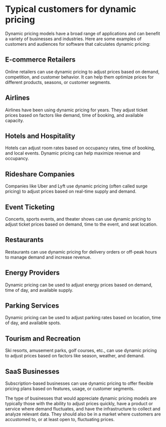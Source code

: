 # Typical customers for dynamic pricing

Dynamic pricing models have a broad range of applications and can benefit a variety of businesses and industries. Here are some examples of customers and audiences for software that calculates dynamic pricing:

## E-commerce Retailers
Online retailers can use dynamic pricing to adjust prices based on demand, competition, and customer behavior. It can help them optimize prices for different products, seasons, or customer segments.

## Airlines
Airlines have been using dynamic pricing for years. They adjust ticket prices based on factors like demand, time of booking, and available capacity.

## Hotels and Hospitality
Hotels can adjust room rates based on occupancy rates, time of booking, and local events. Dynamic pricing can help maximize revenue and occupancy.

## Rideshare Companies
Companies like Uber and Lyft use dynamic pricing (often called surge pricing) to adjust prices based on real-time supply and demand.

## Event Ticketing
Concerts, sports events, and theater shows can use dynamic pricing to adjust ticket prices based on demand, time to the event, and seat location.

## Restaurants
Restaurants can use dynamic pricing for delivery orders or off-peak hours to manage demand and increase revenue.

## Energy Providers
Dynamic pricing can be used to adjust energy prices based on demand, time of day, and available supply.

## Parking Services
Dynamic pricing can be used to adjust parking rates based on location, time of day, and available spots.

## Tourism and Recreation
Ski resorts, amusement parks, golf courses, etc., can use dynamic pricing to adjust prices based on factors like season, weather, and demand.

## SaaS Businesses
Subscription-based businesses can use dynamic pricing to offer flexible pricing plans based on features, usage, or customer segments.

The type of businesses that would appreciate dynamic pricing models are typically those with the ability to adjust prices quickly, have a product or service where demand fluctuates, and have the infrastructure to collect and analyze relevant data. They should also be in a market where customers are accustomed to, or at least open to, fluctuating prices.
